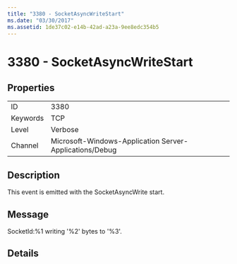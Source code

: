 ```yaml
---
title: "3380 - SocketAsyncWriteStart"
ms.date: "03/30/2017"
ms.assetid: 1de37c02-e14b-42ad-a23a-9ee8edc354b5
---
```

# 3380 - SocketAsyncWriteStart
## Properties  
  
|||  
|-|-|  
|ID|3380|  
|Keywords|TCP|  
|Level|Verbose|  
|Channel|Microsoft-Windows-Application Server-Applications/Debug|  
  
## Description  
 This event is emitted with the SocketAsyncWrite start.  
  
## Message  
 SocketId:%1 writing '%2' bytes to '%3'.  
  
## Details
